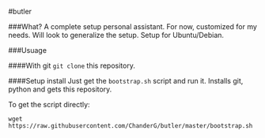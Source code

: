 #butler

###What?
A complete setup personal assistant. For now, customized for my needs. Will look to generalize the setup. Setup for Ubuntu/Debian.

###Usuage

####With git
`git clone` this repository.

####Setup install
Just get the `bootstrap.sh` script and run it. Installs git, python and gets this repository.

To get the script directly:

```
wget https://raw.githubusercontent.com/ChanderG/butler/master/bootstrap.sh
```
